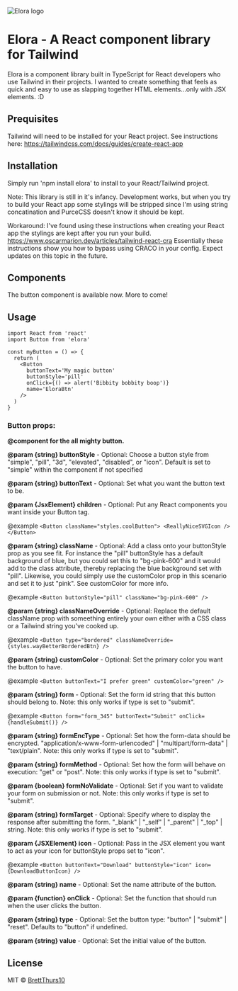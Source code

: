![Elora logo](https://i.imgur.com/6lAn8nu.png)

# Elora - A React component library for Tailwind

Elora is a component library built in TypeScript for React developers who use Tailwind in their projects. I wanted to create something that feels as quick and easy to use as slapping together HTML elements...only with JSX elements. :D

## Prequisites

Tailwind will need to be installed for your React project. See instructions here: https://tailwindcss.com/docs/guides/create-react-app

## Installation

Simply run 'npm install elora' to install to your React/Tailwind project.

Note: This library is still in it's infancy. Development works, but when you try to build your React app some stylings will be stripped since I'm using string concatination and PurceCSS doesn't know it should be kept. 

Workaround: I've found using these instructions when creating your React app the stylings are kept after you run your build.
https://www.oscarmarion.dev/articles/tailwind-react-cra Essentially these instructions show you how to bypass using CRACO in your config. Expect updates on this topic in the future.

## Components

The button component is available now. More to come!

## Usage

```tsx
import React from 'react'
import Button from 'elora'

const myButton = () => {
  return (
    <Button
      buttonText='My magic button'
      buttonStyle='pill'
      onClick={() => alert('Bibbity bobbity boop')}
      name='EloraBtn'
    />
  )
}
```

### Button props:

**@component for the all mighty button.**

**@param {string} buttonStyle** - Optional: Choose a button style from "simple", "pill", "3d", "elevated", "disabled", or "icon". Default is set to "simple" within the component if not specified

**@param {string} buttonText** - Optional: Set what you want the button text to be.

**@param {JsxElement} children** - Optional: Put any React components you want inside your Button tag.

@example
`<Button className="styles.coolButton"> <ReallyNiceSVGIcon /> </Button>`

**@param {string} className** - Optional: Add a class onto your buttonStyle prop as you see fit. For instance the "pill" buttonStyle has a default background of blue, but you could set this to "bg-pink-600" and it would add to the class attribute, thereby replacing the blue background set with "pill". Likewise, you could simply use the customColor prop in this scenario and set it to just "pink". See customColor for more info.

@example
`<Button buttonStyle="pill" className="bg-pink-600" />`

**@param {string} classNameOverride** - Optional: Replace the default className prop with someething entirely your own either with a CSS class or a Tailwind string you've cooked up.

@example
`<Button type="bordered" classNameOverride={styles.wayBetterBorderedBtn} />`

**@param {string} customColor** - Optional: Set the primary color you want the button to have.

@example
`<Button buttonText="I prefer green" customColor="green" />`

**@param {string} form** - Optional: Set the form id string that this button should belong to. Note: this only works if type is set to "submit".

@example
`<Button form="form_345" buttonText="Submit" onClick={handleSubmit()} />`

**@param {string} formEncType** - Optional: Set how the form-data should be encrypted. "application/x-www-form-urlencoded" | "multipart/form-data" | "text/plain". Note: this only works if type is set to "submit".

**@param {string} formMethod** - Optional: Set how the form will behave on execution: "get" or "post". Note: this only works if type is set to "submit".

**@param {boolean} formNoValidate** - Optional: Set if you want to validate your form on submission or not. Note: this only works if type is set to "submit".

**@param {string} formTarget** - Optional: Specify where to display the response after submitting the form. "\_blank" | "\_self" | "\_parent" | "\_top" | string. Note: this only works if type is set to "submit".

**@param {JSXElement} icon** - Optional: Pass in the JSX element you want to act as your icon for buttonStyle props set to "icon".

@example
`<Button buttonText="Download" buttonStyle="icon" icon={DownloadButtonIcon} />`

**@param {string} name** - Optional: Set the name attribute of the button.

**@param {function} onClick** - Optional: Set the function that should run when the user clicks the button.

**@param {string} type** - Optional: Set the button type: "button" | "submit" | "reset". Defaults to "button" if undefined.

**@param {string} value** - Optional: Set the initial value of the button.

## License

MIT © [BrettThurs10](https://github.com/BrettThurs10)
